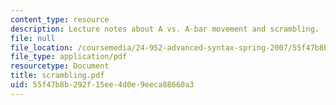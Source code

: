 ```yaml
---
content_type: resource
description: Lecture notes about A vs. A-bar movement and scrambling.
file: null
file_location: /coursemedia/24-952-advanced-syntax-spring-2007/55f47b8b292f15ee4d0e9eeca88660a3_scrambling.pdf
file_type: application/pdf
resourcetype: Document
title: scrambling.pdf
uid: 55f47b8b-292f-15ee-4d0e-9eeca88660a3
---
```

